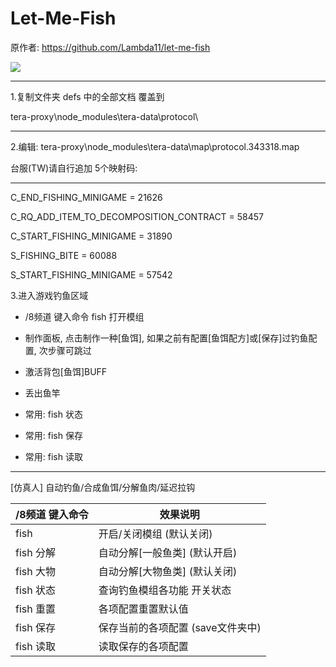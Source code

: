 # Let-Me-Fish

原作者: https://github.com/Lambda11/let-me-fish

<img src=http://u.cubeupload.com/Owyn/lemmefish.jpg>

------------------------

1.复制文件夹 defs 中的全部文档 覆盖到

tera-proxy\node_modules\tera-data\protocol\

------------------------

2.编辑: tera-proxy\node_modules\tera-data\map\protocol.343318.map

台服(TW)请自行追加 5个映射码:

------------------------

C_END_FISHING_MINIGAME = 21626

C_RQ_ADD_ITEM_TO_DECOMPOSITION_CONTRACT = 58457

C_START_FISHING_MINIGAME = 31890



S_FISHING_BITE = 60088

S_START_FISHING_MINIGAME = 57542

3.进入游戏钓鱼区域

- /8频道 键入命令 fish 打开模组

- 制作面板, 点击制作一种[鱼饵], 如果之前有配置[鱼饵配方]或[保存]过钓鱼配置, 次步骤可跳过

- 激活背包[鱼饵]BUFF

- 丢出鱼竿

- 常用: fish 状态

- 常用: fish 保存

- 常用: fish 读取

------------------------

[仿真人] 自动钓鱼/合成鱼饵/分解鱼肉/延迟拉钩

/8频道 键入命令 | 效果说明
--- | ---
fish | 开启/关闭模组 (默认关闭)
fish 分解 | 自动分解[一般鱼类] (默认开启)
fish 大物 | 自动分解[大物鱼类] (默认关闭)
fish 状态 | 查询钓鱼模组各功能 开关状态
fish 重置 | 各项配置重置默认值
fish 保存 | 保存当前的各项配置 (save文件夹中)
fish 读取 | 读取保存的各项配置
